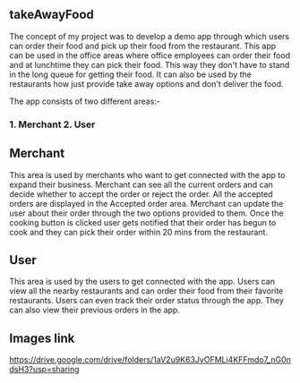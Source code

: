 ## takeAwayFood

The concept of my project was to develop a demo app through which users can order their food and pick up their food from the restaurant. This app can be used in the office areas where office employees can order their food and at lunchtime they can pick their food. This way they don't have to stand in the long queue for getting their food. It can also be used by the restaurants how just provide take away options and don't deliver the food.

The app consists of two different areas:-
### 1. Merchant 2. User

## Merchant

This area is used by merchants who want to get connected with the app to expand their business. Merchant can see all the current orders and can decide whether to accept the order or reject the order. 
All the accepted orders are displayed in the Accepted order area. 
Merchant can update the user about their order through the two options provided to them. 
Once the cooking button is clicked user gets notified that their order has begun to cook and they can pick their order within 20 mins from the restaurant.

## User

This area is used by the users to get connected with the app. Users can view all the nearby restaurants and can order their food from their favorite restaurants.
Users can even track their order status through the app. They can also view their previous orders in the app.	

## Images link
https://drive.google.com/drive/folders/1aV2u9K63JyOFMLi4KFFmdo7_nG0ndsH3?usp=sharing
